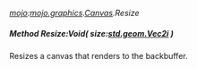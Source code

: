 _[mojo](../../modules/mojo/mojo-module.md):[mojo.graphics](../../modules/mojo/mojo-graphics.md).[Canvas](../../modules/mojo/mojo-graphics-canvas.md).Resize_
##### Method Resize:Void( size:[std.geom.Vec2i](../../modules/std/std-geom-vec2i.md) )
Resizes a canvas that renders to the backbuffer.
